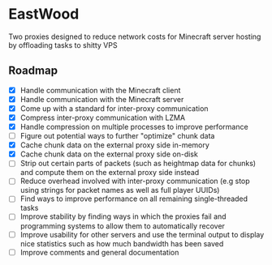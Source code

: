 # EastWood
Two proxies designed to reduce network costs for Minecraft server hosting by offloading tasks to shitty VPS

## Roadmap

* [x] Handle communication with the Minecraft client
* [x] Handle communication with the Minecraft server
* [x] Come up with a standard for inter-proxy communication
* [x] Compress inter-proxy communication with LZMA
* [x] Handle compression on multiple processes to improve performance
* [ ] Figure out potential ways to further "optimize" chunk data
* [x] Cache chunk data on the external proxy side in-memory
* [x] Cache chunk data on the external proxy side on-disk
* [ ] Strip out certain parts of packets (such as heightmap data for chunks) and compute them on the external proxy side instead
* [ ] Reduce overhead involved with inter-proxy communication (e.g stop using strings for packet names as well as full player UUIDs)
* [ ] Find ways to improve performance on all remaining single-threaded tasks
* [ ] Improve stability by finding ways in which the proxies fail and programming systems to allow them to automatically recover
* [ ] Improve usability for other servers and use the terminal output to display nice statistics such as how much bandwidth has been saved
* [ ] Improve comments and general documentation
